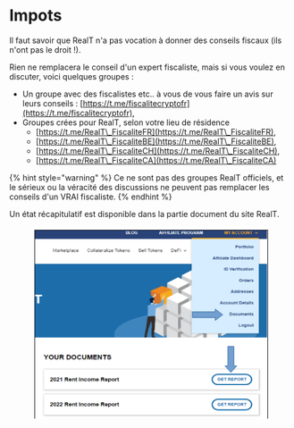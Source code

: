# Impots

Il faut savoir que RealT n'a pas vocation à donner des conseils fiscaux (ils n'ont pas le droit !).

Rien ne remplacera le conseil d'un expert fiscaliste, mais si vous voulez en discuter, voici quelques groupes :

* Un groupe avec des fiscalistes etc.. à vous de vous faire un avis sur leurs conseils : [https://t.me/fiscalitecryptofr](https://t.me/fiscalitecryptofr),
* Groupes crées pour RealT, selon votre lieu de résidence
  * [https://t.me/RealT\_FiscaliteFR](https://t.me/RealT\_FiscaliteFR),
  * [https://t.me/RealT\_FiscaliteBE](https://t.me/RealT\_FiscaliteBE),
  * [https://t.me/RealT\_FiscaliteCH](https://t.me/RealT\_FiscaliteCH),
  * [https://t.me/RealT\_FiscaliteCA](https://t.me/RealT\_FiscaliteCA)

{% hint style="warning" %}
Ce ne sont pas des groupes RealT officiels, et le sérieux ou la véracité des discussions ne peuvent pas remplacer les conseils d'un VRAI fiscaliste.
{% endhint %}

Un état récapitulatif est disponible dans la partie document du site RealT.

<figure><img src="../../.gitbook/assets/image (1) (1).png" alt=""><figcaption></figcaption></figure>
